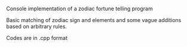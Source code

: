 Console implementation of a zodiac fortune telling program 

Basic matching of zodiac sign and elements and some vague additions based on arbitrary rules.

Codes are in .cpp format
